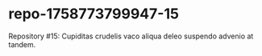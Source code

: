 # repo-1758773799947-15
Repository #15: Cupiditas crudelis vaco aliqua deleo suspendo advenio at tandem.
